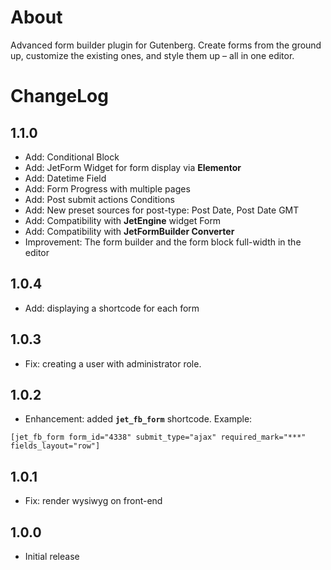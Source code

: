 # About

Advanced form builder plugin for Gutenberg. Create forms from the ground up, customize the existing ones, and style them up – all in one editor.

# ChangeLog

## 1.1.0
* Add: Conditional Block
* Add: JetForm Widget for form display via **Elementor**
* Add: Datetime Field
* Add: Form Progress with multiple pages
* Add: Post submit actions Conditions
* Add: New preset sources for post-type: Post Date, Post Date GMT
* Add: Compatibility with **JetEngine** widget Form
* Add: Compatibility with **JetFormBuilder Converter**
* Improvement: The form builder and the form block full-width in the editor


## 1.0.4
* Add: displaying a shortcode for each form

## 1.0.3
* Fix: creating a user with administrator role.

## 1.0.2
* Enhancement: added **`jet_fb_form`** shortcode. Example: 

`[jet_fb_form form_id="4338" submit_type="ajax" required_mark="***" fields_layout="row"]`

## 1.0.1
* Fix: render wysiwyg on front-end

## 1.0.0
* Initial release
